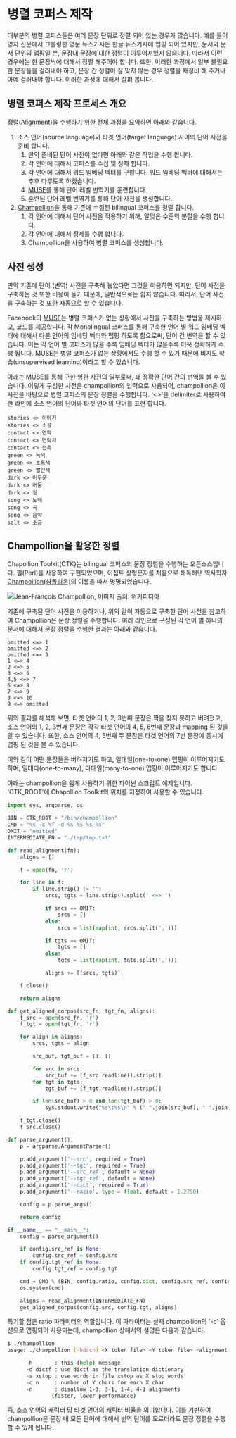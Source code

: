 # 병렬 코퍼스 제작

대부분의 병렬 코퍼스들은 여러 문장 단위로 정렬 되어 있는 경우가 많습니다. 예를 들어 영자 신문에서 크롤링한 영문 뉴스기사는 한글 뉴스기사에 맵핑 되어 있지만, 문서와 문서 단위의 맵핑일 뿐, 문장대 문장에 대한 정렬이 이루어져있지 않습니다. 따라서 이런 경우에는 한 문장씩에 대해서 정렬 해주어야 합니다. 또한, 이러한 과정에서 일부 불필요한 문장들을 걸러내야 하고, 문장 간 정렬이 잘 맞지 않는 경우 정렬을 재정비 해 주거나 아예 걸러내야 합니다. 이러한 과정에 대해서 살펴 봅니다.

## 병렬 코퍼스 제작 프로세스 개요

정렬(Alignment)을 수행하기 위한 전체 과정을 요약하면 아래와 같습니다.

1. 소스 언어(source language)와 타겟 언어(target language) 사이의 단어 사전을 준비 합니다.
    1. 만약 준비된 단어 사전이 없다면 아래와 같은 작업을 수행 합니다.
    1. 각 언어에 대해서 코퍼스를 수집 및 정제 합니다.
    1. 각 언어에 대해서 워드 임베딩 벡터를 구합니다. <comment>워드 임베딩 벡터에 대해서는 추후 다루도록 하겠습니다. </comment>
    1. [MUSE](https://github.com/facebookresearch/MUSE)를 통해 단어 레벨 번역기를 훈련합니다.
    1. 훈련된 단어 레벨 번역기를 통해 단어 사전을 생성합니다.
1. [Champollion](https://github.com/LowResourceLanguages/champollion)을 통해 기존에 수집된 bilingual 코퍼스를 정렬 합니다.
    1. 각 언어에 대해서 단어 사전을 적용하기 위해, 알맞은 수준의 분절을 수행 합니다.
    1. 각 언어에 대해서 정제를 수행 합니다.
    1. Champollion을 사용하여 병렬 코퍼스를 생성합니다.

## 사전 생성

만약 기존에 단어 (번역) 사전을 구축해 놓았다면 그것을 이용하면 되지만, 단어 사전을 구축하는 것 또한 비용이 들기 때문에, 일반적으로는 쉽지 않습니다. 따라서, 단어 사전을 구축하는 것 또한 자동으로 할 수 있습니다.

Facebook의 [MUSE](https://github.com/facebookresearch/MUSE)는 병렬 코퍼스가 없는 상황에서 사전을 구축하는 방법을 제시하고, 코드를 제공합니다. 각 Monolingual 코퍼스를 통해 구축한 언어 별 워드 임베딩 벡터에 대해서 다른 언어의 임베딩 벡터와 맵핑 하도록 함으로써, 단어 간 번역을 할 수 있습니다. 이는 각 언어 별 코퍼스가 많을 수록 임베딩 벡터가 많을수록 더욱 정확하게 수행 됩니다. MUSE는 병렬 코퍼스가 없는 상황에서도 수행 할 수 있기 때문에 비지도 학습(unsupervised learning)이라고 할 수 있습니다.

아래는 MUSE를 통해 구한 영한 사전의 일부로써, 꽤 정확한 단어 간의 번역을 볼 수 있습니다. 이렇게 구성한 사전은 champollion의 입력으로 사용되어, champollion은 이 사전을 바탕으로 병렬 코퍼스의 문장 정렬을 수행합니다. '<>'을 delimiter로 사용하여 한 라인에 소스 언어의 단어와 타겟 언어의 단어를 표현 합니다.

```
stories <> 이야기
stories <> 소설
contact <> 연락
contact <> 연락처
contact <> 접촉
green <> 녹색
green <> 초록색
green <> 빨간색
dark <> 어두운
dark <> 어둠
dark <> 짙
song <> 노래
song <> 곡
song <> 음악
salt <> 소금
```

## Champollion을 활용한 정렬

Chapollion Toolkit(CTK)는 bilingual 코퍼스의 문장 정렬을 수행하는 오픈소스입니다. 펄(Perl)을 사용하여 구현되었으며, 이집트 상형문자를 처음으로 해독해낸 역사학자 [Champollion(샴폴리온)](https://ko.wikipedia.org/wiki/%EC%9E%A5%ED%94%84%EB%9E%91%EC%88%98%EC%95%84_%EC%83%B9%ED%8F%B4%EB%A6%AC%EC%98%B9)의 이름을 따서 명명되었습니다.

![Jean-François Champollion, 이미지 출처: 위키피디아](https://upload.wikimedia.org/wikipedia/commons/f/ff/Jean-Francois_Champollion.jpg)

기존에 구축된 단어 사전을 이용하거나, 위와 같이 자동으로 구축한 단어 사전을 참고하여 Champollion은 문장 정렬을 수행합니다. 여러 라인으로 구성된 각 언어 별 하나의 문서에 대해서 문장 정렬을 수행한 결과는 아래와 같습니다.

```
omitted <=> 1
omitted <=> 2
omitted <=> 3
1 <=> 4
2 <=> 5
3 <=> 6
4,5 <=> 7
6 <=> 8
7 <=> 9
8 <=> 10
9 <=> omitted
```

위의 결과를 해석해 보면, 타겟 언어의 1, 2, 3번째 문장은 짝을 찾지 못하고 버려졌고, 소스 언어의 1, 2, 3번째 문장은 각각 타겟 언어의 4, 5, 6번째 문장과 mapping 된 것을 알 수 있습니다. 또한, 소스 언어의 4, 5번째 두 문장은 타겟 언어의 7번 문장에 동시에 맵핑 된 것을 볼 수 있습니다.

이와 같이 어떤 문장들은 버려지기도 하고, 일대일(one-to-one) 맵핑이 이루어지기도 하며, 일대다(one-to-many), 다대일(many-to-one) 맵핑이 이루어지기도 합니다.

아래는 champollion을 쉽게 사용하기 위한 파이썬 스크립트 예제입니다. 'CTK_ROOT'에 Chapollion Toolkit의 위치를 지정하여 사용할 수 있습니다.

```python
import sys, argparse, os

BIN = CTK_ROOT + "/bin/champollion"
CMD = "%s -c %f -d %s %s %s %s"
OMIT = "omitted"
INTERMEDIATE_FN = "./tmp/tmp.txt"

def read_alignment(fn):
    aligns = []

    f = open(fn, 'r')

    for line in f:
        if line.strip() != "":
            srcs, tgts = line.strip().split(' <=> ')

            if srcs == OMIT:
                srcs = []
            else:
                srcs = list(map(int, srcs.split(',')))

            if tgts == OMIT:
                tgts = []
            else:
                tgts = list(map(int, tgts.split(',')))

            aligns += [(srcs, tgts)]

    f.close()

    return aligns

def get_aligned_corpus(src_fn, tgt_fn, aligns):
    f_src = open(src_fn, 'r')
    f_tgt = open(tgt_fn, 'r')

    for align in aligns:
        srcs, tgts = align

        src_buf, tgt_buf = [], []

        for src in srcs:
            src_buf += [f_src.readline().strip()]
        for tgt in tgts:
            tgt_buf += [f_tgt.readline().strip()]

        if len(src_buf) > 0 and len(tgt_buf) > 0:
            sys.stdout.write("%s\t%s\n" % (" ".join(src_buf), " ".join(tgt_buf)))

    f_tgt.close()
    f_src.close()

def parse_argument():
    p = argparse.ArgumentParser()

    p.add_argument('--src', required = True)
    p.add_argument('--tgt', required = True)
    p.add_argument('--src_ref', default = None)
    p.add_argument('--tgt_ref', default = None)
    p.add_argument('--dict', required = True)
    p.add_argument('--ratio', type = float, default = 1.2750)

    config = p.parse_args()

    return config

if __name__ == "__main__":
    config = parse_argument()

    if config.src_ref is None:
        config.src_ref = config.src
    if config.tgt_ref is None:
        config.tgt_ref = config.tgt

    cmd = CMD % (BIN, config.ratio, config.dict, config.src_ref, config.tgt_ref, INTERMEDIATE_FN)
    os.system(cmd)

    aligns = read_alignment(INTERMEDIATE_FN)
    get_aligned_corpus(config.src, config.tgt, aligns)

```

특기할 점은 ratio 파라미터의 역할입니다. 이 파라미터는 실제 champollion의 '-c' 옵션으로 맵핑되어 사용되는데, champollion 상에서의 설명은 다음과 같습니다.

```bash
$ ./champollion
usage: ./champollion [-hdscn] <X token file> <Y token file> <alignment file>

      -h       : this (help) message
      -d dictf : use dictf as the translation dictionary
      -s xstop : use words in file xstop as X stop words
      -c n     : number of Y chars for each X char
      -n       : disallow 1-3, 3-1, 1-4, 4-1 alignments
              (faster, lower performance)
```

즉, 소스 언어의 캐릭터 당 타겟 언어의 캐릭터 비율을 의미합니다. 이를 기반하여 champollion은 문장 내 모든 단어에 대해서 번역 단어를 모르더라도 문장 정렬을 수행할 수 있게 됩니다.